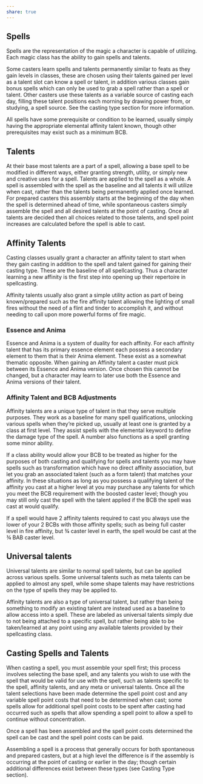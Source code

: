 ```yaml
---
share: true
---
```

## Spells

Spells are the representation of the magic a character is capable of utilizing. Each magic class has the ability to gain spells and talents.

Some casters learn spells and talents permanently similar to feats as they gain levels in classes, these are chosen using their talents gained per level as a talent slot can know a spell or talent, in addition various classes gain bonus spells which can only be used to grab a spell rather than a spell or talent. Other casters use these talents as a variable source of casting each day, filling these talent positions each morning by drawing power from, or studying, a spell source. See the casting type section for more information.

All spells have some prerequisite or condition to be learned, usually simply having the appropriate elemental affinity talent known, though other prerequisites may exist such as a minimum BCB.

## Talents

At their base most talents are a part of a spell, allowing a base spell to be modified in different ways, either granting strength, utility, or simply new and creative uses for a spell. Talents are applied to the spell as a whole. A spell is assembled with the spell as the baseline and all talents it will utilize when cast, rather than the talents being permanently applied once learned. For prepared casters this assembly starts at the beginning of the day when the spell is determined ahead of time, while spontaneous casters simply assemble the spell and all desired talents at the point of casting. Once all talents are decided then all choices related to those talents, and spell point increases are calculated before the spell is able to cast.

## Affinity Talents
Casting classes usually grant a character an affinity talent to start when they gain casting in addition to the spell and talent gained for gaining their casting type. These are the baseline of all spellcasting. Thus a character learning a new affinity is the first step into opening up their repertoire in spellcasting.

Affinity talents usually also grant a simple utility action as part of being known/prepared such as the fire affinity talent allowing the lighting of small fires without the need of a flint and tinder to accomplish it, and without needing to call upon more powerful forms of fire magic.

### Essence and Anima

Essence and Anima is a system of duality for each affinity. For each affinity talent that has its primary essence element each possess a secondary element to them that is their Anima element. These exist as a somewhat thematic opposite. When gaining an Affinity talent a caster must pick between its Essence and Anima version. Once chosen this cannot be changed, but a character may learn to later use both the Essence and Anima versions of their talent.

### Affinity Talent and BCB Adjustments

Affinity talents are a unique type of talent in that they serve multiple purposes. They work as a baseline for many spell qualifications, unlocking various spells when they’re picked up, usually at least one is granted by a class at first level. They assist spells with the elemental keyword to define the damage type of the spell. A number also functions as a spell granting some minor ability.

If a class ability would allow your BCB to be treated as higher for the purposes of both casting and qualifying for spells and talents you may have spells such as transformation which have no direct affinity association, but let you grab an associated talent (such as a form talent) that matches your affinity. In these situations as long as you possess a qualifying talent of the affinity you cast at a higher level at you may purchase any talents for which you meet the BCB requirement with the boosted caster level; though you may still only cast the spell with the talent applied if the BCB the spell was cast at would qualify.

If a spell would have 2 affinity talents required to cast you always use the lower of your 2 BCBs with those affinity spells; such as being full caster level in fire affinity, but ¾ caster level in earth, the spell would be cast at the ¾ BAB caster level.

## Universal talents

Universal talents are similar to normal spell talents, but can be applied across various spells. Some universal talents such as meta talents can be applied to almost any spell, while some shape talents may have restrictions on the type of spells they may be applied to.

Affinity talents are also a type of universal talent, but rather than being something to modify an existing talent are instead used as a baseline to allow access into a spell. These are labeled as universal talents simply due to not being attached to a specific spell, but rather being able to be taken/learned at any point using any available talents provided by their spellcasting class.

## Casting Spells and Talents

When casting a spell, you must assemble your spell first; this process involves selecting the base spell, and any talents you wish to use with the spell that would be valid for use with the spell, such as talents specific to the spell, affinity talents, and any meta or universal talents. Once all the talent selections have been made determine the spell point cost and any variable spell point costs that need to be determined when cast; some spells allow for additional spell point costs to be spent after casting had occurred such as spells that allow spending a spell point to allow a spell to continue without concentration.

Once a spell has been assembled and the spell point costs determined the spell can be cast and the spell point costs can be paid.

Assembling a spell is a process that generally occurs for both spontaneous and prepared casters, but at a high level the difference is if the assembly is occurring at the point of casting or earlier in the day; though certain additional differences exist between these types (see Casting Type section).